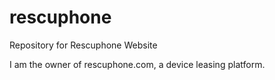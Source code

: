 rescuphone
==========

Repository for Rescuphone Website

I am the owner of rescuphone.com, a device leasing platform.
